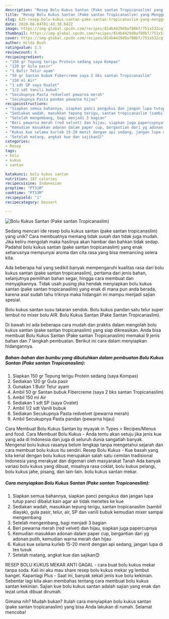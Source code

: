 ```yaml
---
description: "Resep Bolu Kukus Santan (Pake santan Tropicanaslim) yang Menggugah Selera"
title: "Resep Bolu Kukus Santan (Pake santan Tropicanaslim) yang Menggugah Selera"
slug: 625-resep-bolu-kukus-santan-pake-santan-tropicanaslim-yang-menggugah-selera
date: 2020-06-04T01:43:38.642Z
image: https://img-global.cpcdn.com/recipes/814b4429d9af80bf/751x532cq70/bolu-kukus-santan-pake-santan-tropicanaslim-foto-resep-utama.jpg
thumbnail: https://img-global.cpcdn.com/recipes/814b4429d9af80bf/751x532cq70/bolu-kukus-santan-pake-santan-tropicanaslim-foto-resep-utama.jpg
cover: https://img-global.cpcdn.com/recipes/814b4429d9af80bf/751x532cq70/bolu-kukus-santan-pake-santan-tropicanaslim-foto-resep-utama.jpg
author: Hilda Bush
ratingvalue: 3.5
reviewcount: 6
recipeingredient:
- "150 gr Tepung terigu Protein sedang saya Kompas"
- "120 gr Gula pasir"
- "1 Butir Telur ayam"
- "50 gr Santan bubuk Fibercreme saya 2 bks santan Tropicanaslim"
- "150 ml Air"
- "1 sdt SP saya Ovalet"
- "1/2 sdt Vanili bubuk"
- "Secukupnya Pasta redvelvet pewarna merah"
- "Secukupnya Pasta pandan pewarna hijau"
recipeinstructions:
- "Siapkan semua bahannya, siapkan panci pengukus dan jangan lupa tutup panci dibalut kain agar air tidak menetes ke kue"
- "Sediakan wadah, masukkan tepung terigu, santan tropicanaslim (sambil diayak), gula pasir, telur, air, SP dan vanili bubuk kemudian mixer sampai mengembang"
- "Setelah mengembang, bagi menjadi 3 bagian"
- "Beri pewarna merah (red velvet) dan hijau, siapkan juga papercupnya"
- "Kemudian masukkan adonan dalam paper cup, bergantian dari yg adonan putih, kemudian warna merah dan hijau"
- "Kukus kue selama kurleb 15-20 menit dengan api sedang, jangan lupa di tes tusuk"
- "Setelah matang, angkat kue dan sajikan😊"
categories:
- Resep
tags:
- bolu
- kukus
- santan

katakunci: bolu kukus santan 
nutrition: 187 calories
recipecuisine: Indonesian
preptime: "PT31M"
cooktime: "PT33M"
recipeyield: "1"
recipecategory: Dessert

---
```



![Bolu Kukus Santan (Pake santan Tropicanaslim)](https://img-global.cpcdn.com/recipes/814b4429d9af80bf/751x532cq70/bolu-kukus-santan-pake-santan-tropicanaslim-foto-resep-utama.jpg)

Sedang mencari ide resep bolu kukus santan (pake santan tropicanaslim) yang unik? Cara membuatnya memang tidak susah dan tidak juga mudah. Jika keliru mengolah maka hasilnya akan hambar dan bahkan tidak sedap. Padahal bolu kukus santan (pake santan tropicanaslim) yang enak seharusnya mempunyai aroma dan cita rasa yang bisa memancing selera kita.

Ada beberapa hal yang sedikit banyak mempengaruhi kualitas rasa dari bolu kukus santan (pake santan tropicanaslim), pertama dari jenis bahan, selanjutnya pemilihan bahan segar, hingga cara membuat dan menyajikannya. Tidak usah pusing jika hendak menyiapkan bolu kukus santan (pake santan tropicanaslim) yang enak di mana pun anda berada, karena asal sudah tahu triknya maka hidangan ini mampu menjadi sajian spesial.

Bolu kukus santan susu takaran sendok. Bolu kukus pandan satu telur super lembut no mixer bolu AIR. Bolu Kukus Santan (Pake Santan Tropicanaslim).


Di bawah ini ada beberapa cara mudah dan praktis dalam mengolah bolu kukus santan (pake santan tropicanaslim) yang siap dikreasikan. Anda bisa membuat Bolu Kukus Santan (Pake santan Tropicanaslim) memakai 9 jenis bahan dan 7 langkah pembuatan. Berikut ini cara dalam menyiapkan hidangannya.

<!--inarticleads1-->

##### Bahan-bahan dan bumbu yang dibutuhkan dalam pembuatan Bolu Kukus Santan (Pake santan Tropicanaslim):

1. Siapkan 150 gr Tepung terigu Protein sedang (saya Kompas)
1. Sediakan 120 gr Gula pasir
1. Gunakan 1 Butir Telur ayam
1. Ambil 50 gr Santan bubuk Fibercreme (saya 2 bks santan Tropicanaslim)
1. Ambil 150 ml Air
1. Sediakan 1 sdt SP (saya Ovalet)
1. Ambil 1/2 sdt Vanili bubuk
1. Sediakan Secukupnya Pasta redvelvet (pewarna merah)
1. Ambil Secukupnya Pasta pandan (pewarna hijau)


Cara Membuat Bolu Kukus Santan by myayak in Types &gt; Recipes/Menus and food. Cara Membuat Bolu Kukus - Anda tentu akan setuju jika jenis kue yang ada di Indonesia dan juga di seluruh dunia sangatlah banyak. Mengenal bolu kukus rasanya belum lengkap tanpa mengetahui sejarah dan cara membuat bolu kukus itu sendiri. Resep Bolu Kukus - Kue basah yang kita kenal dengan bolu kukus merupakan salah satu cemilan tradisional Indonesia yang merakyat dan digemari oleh masyarakat Tanah Ada banyak variasi bolu kukus yang dibuat, misalnya rasa coklat, bolu kukus pelangi, bolu kukus jahe, pisang, dan lain-lain. bolu kukus santan mekar. 

<!--inarticleads2-->

##### Cara menyiapkan Bolu Kukus Santan (Pake santan Tropicanaslim):

1. Siapkan semua bahannya, siapkan panci pengukus dan jangan lupa tutup panci dibalut kain agar air tidak menetes ke kue
1. Sediakan wadah, masukkan tepung terigu, santan tropicanaslim (sambil diayak), gula pasir, telur, air, SP dan vanili bubuk kemudian mixer sampai mengembang
1. Setelah mengembang, bagi menjadi 3 bagian
1. Beri pewarna merah (red velvet) dan hijau, siapkan juga papercupnya
1. Kemudian masukkan adonan dalam paper cup, bergantian dari yg adonan putih, kemudian warna merah dan hijau
1. Kukus kue selama kurleb 15-20 menit dengan api sedang, jangan lupa di tes tusuk
1. Setelah matang, angkat kue dan sajikan😊


RESEP BOLU KUKUS MEKAR ANTI GAGAL - cara buat bolu kukus mekar tanpa soda. Kali ini aku mau share resep bolu kukus mekar yg lembut banget. Kapanlagi Plus - Saat ini, banyak sekali jenis kue bolu kekinian. Sebentar lagi kita akan membahas tentang cara membuat bolu kukus santan kekinian. Sajian kue bolu kukus santan adalah sajian yang enak dan lezat untuk dibuat dirumah. 

Gimana nih? Mudah bukan? Itulah cara menyiapkan bolu kukus santan (pake santan tropicanaslim) yang bisa Anda lakukan di rumah. Selamat mencoba!
